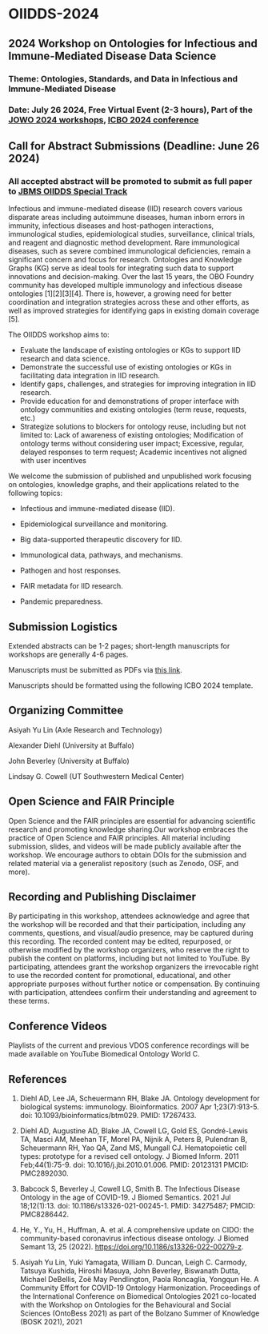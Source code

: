 # OIIDDS-2024
## 2024 Workshop on Ontologies for Infectious and Immune-Mediated Disease Data Science
### Theme: Ontologies, Standards, and Data in Infectious and Immune-Mediated Disease
### Date: July 26 2024, Free Virtual Event (2-3 hours), Part of the [JOWO 2024 workshops](https://www.utwente.nl/en/eemcs/fois2024/workshops/), [ICBO 2024 conference](https://icbo-conference.github.io/icbo2024/)

## Call for Abstract Submissions (Deadline: June 26 2024)
### All accepted abstract will be promoted to submit as full paper to [JBMS OIIDDS Special Track](https://www.biomedcentral.com/collections/OIIMDDS)

Infectious and immune-mediated disease (IID) research covers various disparate areas including autoimmune diseases, human inborn errors in immunity, infectious diseases and host-pathogen interactions, immunological studies, epidemiological studies, surveillance, clinical trials, and reagent and diagnostic method development. Rare immunological diseases, such as severe combined immunological deficiencies, remain a significant concern and focus for research. Ontologies and Knowledge Graphs (KG) serve as ideal tools for integrating such data to support innovations and decision-making. Over the last 15 years, the OBO Foundry community has developed multiple immunology and infectious disease ontologies [1][2][3][4]. There is, however, a growing need for better coordination and integration strategies across these and other efforts, as well as improved strategies for identifying gaps in existing domain coverage [5]. 

The OIIDDS workshop aims to: 
- Evaluate the landscape of existing ontologies or KGs to support IID research and data science. 
- Demonstrate the successful use of existing ontologies or KGs in facilitating data integration in IID research.
- Identify gaps, challenges, and strategies for improving integration in IID research. 
- Provide education for and demonstrations of proper interface with ontology communities and existing ontologies (term reuse, requests, etc.)
- Strategize solutions to blockers for ontology reuse, including but not limited to: Lack of awareness of existing ontologies; Modification of ontology terms without considering user impact; Excessive, regular, delayed responses to term request; Academic incentives not aligned with user incentives

We welcome the submission of published and unpublished work focusing on ontologies, knowledge graphs, and their applications related to the following topics: 

- Infectious and immune-mediated disease (IID).

- Epidemiological surveillance and monitoring.

- Big data-supported therapeutic discovery for IID.

- Immunological data, pathways, and mechanisms.

- Pathogen and host responses.

- FAIR metadata for IID research.

- Pandemic preparedness.

## Submission Logistics

Extended abstracts can be 1-2 pages; short-length manuscripts for workshops are generally 4-6 pages.

Manuscripts must be submitted as PDFs via [this link](https://cmt3.research.microsoft.com/ICBO2024/).

Manuscripts should be formatted using the following ICBO 2024 template.  

## Organizing Committee

Asiyah Yu Lin (Axle Research and Technology)

Alexander Diehl (University at Buffalo)

John Beverley (University at Buffalo)

Lindsay G. Cowell (UT Southwestern Medical Center)

## Open Science and FAIR Principle

Open Science and the FAIR principles are essential for advancing scientific research and promoting knowledge sharing.Our workshop embraces the practice of Open Science and FAIR principles. All material including submission, slides, and videos will be made publicly available after the workshop. We encourage authors to obtain DOIs for the submission and related material via a generalist repository (such as Zenodo, OSF, and more).

## Recording and Publishing Disclaimer
By participating in this workshop, attendees acknowledge and agree that the workshop will be recorded and that their participation, including any comments, questions, and visual/audio presence, may be captured during this recording. The recorded content may be edited, repurposed, or otherwise modified by the workshop organizers, who reserve the right to publish the content on platforms, including but not limited to YouTube. By participating, attendees grant the workshop organizers the irrevocable right to use the recorded content for promotional, educational, and other appropriate purposes without further notice or compensation. By continuing with participation, attendees confirm their understanding and agreement to these terms.

## Conference Videos
Playlists of the current and previous VDOS conference recordings will be made available on YouTube Biomedical Ontology World C.

## References

1. Diehl AD, Lee JA, Scheuermann RH, Blake JA. Ontology development for biological systems: immunology. Bioinformatics. 2007 Apr 1;23(7):913-5. doi: 10.1093/bioinformatics/btm029. PMID: 17267433.

2. Diehl AD, Augustine AD, Blake JA, Cowell LG, Gold ES, Gondré-Lewis TA, Masci AM, Meehan TF, Morel PA, Nijnik A, Peters B, Pulendran B, Scheuermann RH, Yao QA, Zand MS, Mungall CJ. Hematopoietic cell types: prototype for a revised cell ontology. J Biomed Inform. 2011 Feb;44(1):75-9. doi: 10.1016/j.jbi.2010.01.006. PMID: 20123131  PMCID: PMC2892030.

3. Babcock S, Beverley J, Cowell LG, Smith B. The Infectious Disease Ontology in the age of COVID-19. J Biomed Semantics. 2021 Jul 18;12(1):13. doi: 10.1186/s13326-021-00245-1. PMID: 34275487; PMCID: PMC8286442.

4. He, Y., Yu, H., Huffman, A. et al. A comprehensive update on CIDO: the community-based coronavirus infectious disease ontology. J Biomed Semant 13, 25 (2022). https://doi.org/10.1186/s13326-022-00279-z.

5. Asiyah Yu Lin, Yuki Yamagata, William D. Duncan, Leigh C. Carmody, Tatsuya Kushida, Hiroshi Masuya, John Beverley, Biswanath Dutta, Michael DeBellis, Zoë May Pendlington, Paola Roncaglia, Yongqun He. A Community Effort for COVID-19 Ontology Harmonization. Proceedings of the International Conference on Biomedical Ontologies 2021 co-located with the Workshop on Ontologies for the Behavioural and Social Sciences (OntoBess 2021) as part of the Bolzano Summer of Knowledge (BOSK 2021), 2021
